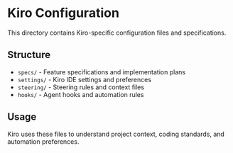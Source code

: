 # Kiro Configuration

This directory contains Kiro-specific configuration files and specifications.

## Structure

- `specs/` - Feature specifications and implementation plans
- `settings/` - Kiro IDE settings and preferences
- `steering/` - Steering rules and context files
- `hooks/` - Agent hooks and automation rules

## Usage

Kiro uses these files to understand project context, coding standards, and automation preferences.